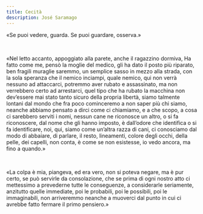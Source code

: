 ```yaml
---
title: Cecità
description: José Saramago
---
```

«Se puoi vedere, guarda. Se puoi guardare, osserva.»

&nbsp;

«Nel letto accanto, appoggiato alla parete, anche il ragazzino dormiva, Ha fatto come me, pensò la moglie del medico, gli ha dato il posto più riparato, ben fragili muraglie saremmo, un semplice sasso in mezzo alla strada, con la sola speranza che il nemico inciampi, quale nemico, qui non verrà nessuno ad attaccarci, potremmo aver rubato e assassinato, ma non verrebbero certo ad arrestarci, quel tipo che ha rubato la macchina non devʼessere mai stato tanto sicuro della propria libertà, siamo talmente lontani dal mondo che fra poco cominceremo a non saper più chi siamo, neanche abbiamo pensato a dirci come ci chiamiamo, e a che scopo, a cosa ci sarebbero serviti i nomi, nessun cane ne riconosce un altro, o si fa riconoscere, dal nome che gli hanno imposto, è dallʼodore che identifica o si fa identificare, noi, qui, siamo come unʼaltra razza di cani, ci conosciamo dal modo di abbaiare, di parlare, il resto, lineamenti, colore degli occhi, della pelle, dei capelli, non conta, è come se non esistesse, io vedo ancora, ma fino a quando.»

&nbsp;

«La colpa è mia, piangeva, ed era vero, non si poteva negare, ma è pur certo, se può servirle da consolazione, che se prima di ogni nostro atto ci mettessimo a prevederne tutte le conseguenze, a considerarle seriamente, anzitutto quelle immediate, poi le probabili, poi le possibili, poi le immaginabili, non arriveremmo neanche a muoverci dal punto in cui ci avrebbe fatto fermare il primo pensiero.»
